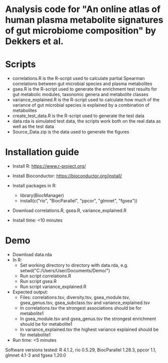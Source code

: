 # Analysis code for "An online atlas of human plasma metabolite signatures of gut microbiome composition" by Dekkers et al.

# Scripts

* correlations.R is the R-script used to calculate partial Spearman correlations between gut microbial species and plasma metabolites
* gsea.R is the R-script used to generate the enrichment test results for gut metabolic modules, taxonomic genera and metabolite classes
* variance_explained.R is the R-script used to calculate how much of the variance of gut microbial species is explained by a combination of metabolites
* create_test_data.R is the R-script used to generate the test data
* data.rda is simulated test data, the scripts work both on the real data as well as the test data
* Source_Data.zip is the data used to generate the figures

# Installation guide

* Install R: https://www.r-project.org/
* Install Bioconductor: https://bioconductor.org/install/
* Install packages in R:
  - library(BiocManager)
  - install(c("rio", "BiocParallel", "ppcor", "glmnet", "fgsea"))
* Download correlations.R, gsea.R, variance_explained.R

* Install time: <10 minutes

# Demo

* Download data.rda
* In R:
  - Set working directory to directory with data.rda, e.g. setwd("C:/Users/User/Documents/Demo/")
  - Run script correlations.R
  - Run script gsea.R
  - Run script variance_explained.R
* Expected output: 
  - Files: correlations.tsv, diversity.tsv, gsea_module.tsv, gsea_genus.tsv, gsea_subclass.tsv and variance_explained.tsv
  - In correlations.tsv the strongest associations should be for metabolite1
  - In gsea_module.tsv and gsea_genus.tsv the strongest enrichment should be for metabolite1
  - In variance_explained.tsv the highest variance explained should be for metabolite1
* Run time: <5 minutes

Software versions tested: R 4.1.2, rio 0.5.29, BiocParallel 1.28.3, ppcor 1.1, glmnet 4.1-3 and fgsea 1.20.0
